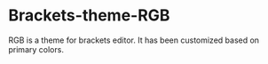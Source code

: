 # Brackets-theme-RGB
RGB is a theme for brackets editor. It has been customized based on primary colors.
